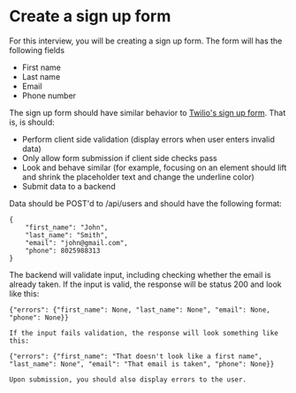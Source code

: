 # Create a sign up form

For this interview, you will be creating a sign up form. The form will has the following fields
- First name 
- Last name
- Email
- Phone number

The sign up form should have similar behavior to [Twilio's sign up form](https://www.twilio.com/try-twilio). That is, is should:
- Perform client side validation (display errors when user enters invalid data)
- Only allow form submission if client side checks pass
- Look and behave similar (for example, focusing on an element should lift and shrink the placeholder text and change the underline color)
- Submit data to a backend

Data should be POST'd to /api/users and should have the following format:
```
{
    "first_name": "John",
    "last_name": "Smith",
    "email": "john@gmail.com",
    "phone": 8025988313
}
```

The backend will validate input, including checking whether the email is already taken. If the input is valid, the response will be status 200 and look like this:

```
{"errors": {"first_name": None, "last_name": None", "email": None, "phone": None}}

If the input fails validation, the response will look something like this:

{"errors": {"first_name": "That doesn't look like a first name", "last_name": None", "email": "That email is taken", "phone": None}}

Upon submission, you should also display errors to the user.

```

